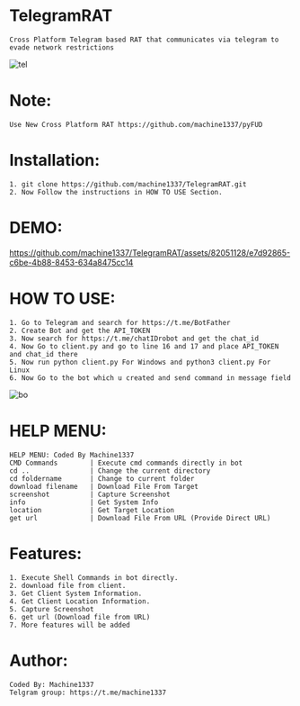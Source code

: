 # TelegramRAT
    Cross Platform Telegram based RAT that communicates via telegram to evade network restrictions
![tel](https://github.com/machine1337/TelegramRAT/assets/82051128/bb2d8fc0-ed6e-421a-a8be-3f049620138e)

# Note:
    Use New Cross Platform RAT https://github.com/machine1337/pyFUD
    
# Installation:
    1. git clone https://github.com/machine1337/TelegramRAT.git
    2. Now Follow the instructions in HOW TO USE Section.
    
# DEMO:
https://github.com/machine1337/TelegramRAT/assets/82051128/e7d92865-c6be-4b88-8453-634a8475cc14

# HOW TO USE:
    1. Go to Telegram and search for https://t.me/BotFather
    2. Create Bot and get the API_TOKEN
    3. Now search for https://t.me/chatIDrobot and get the chat_id
    4. Now Go to client.py and go to line 16 and 17 and place API_TOKEN and chat_id there
    5. Now run python client.py For Windows and python3 client.py For Linux
    6. Now Go to the bot which u created and send command in message field
  ![bo](https://github.com/machine1337/TelegramRAT/assets/82051128/575f8021-37f7-4ee8-886f-f3fd0acc2d3f)

# HELP MENU:
    HELP MENU: Coded By Machine1337
    CMD Commands        | Execute cmd commands directly in bot
    cd ..               | Change the current directory
    cd foldername       | Change to current folder
    download filename   | Download File From Target
    screenshot          | Capture Screenshot
    info                | Get System Info
    location            | Get Target Location
    get url             | Download File From URL (Provide Direct URL)
    
# Features:
    1. Execute Shell Commands in bot directly.
    2. download file from client.
    3. Get Client System Information.
    4. Get Client Location Information.
    5. Capture Screenshot
    6. get url (Download file from URL)
    7. More features will be added

# Author:
    Coded By: Machine1337
    Telgram group: https://t.me/machine1337
    
